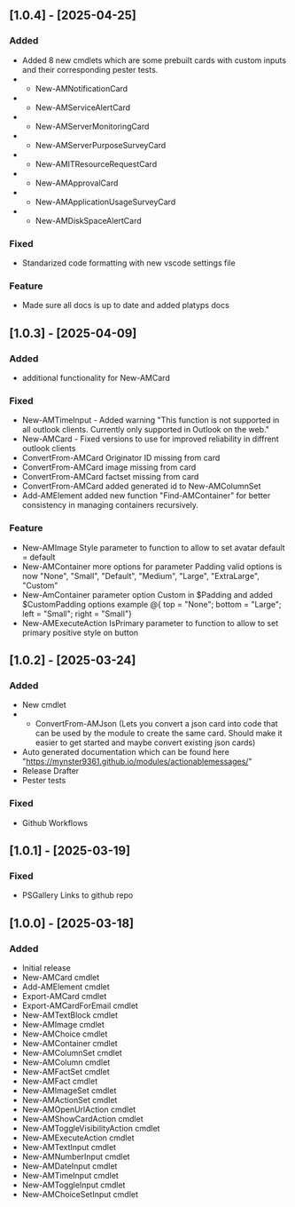 ## [1.0.4] - [2025-04-25]

### Added

- Added 8 new cmdlets which are some prebuilt cards with custom inputs and their corresponding pester tests.
- - New-AMNotificationCard
- - New-AMServiceAlertCard
- - New-AMServerMonitoringCard
- - New-AMServerPurposeSurveyCard
- - New-AMITResourceRequestCard
- - New-AMApprovalCard
- - New-AMApplicationUsageSurveyCard
- - New-AMDiskSpaceAlertCard

### Fixed

- Standarized code formatting with new vscode settings file

### Feature

- Made sure all docs is up to date and added platyps docs

## [1.0.3] - [2025-04-09]

### Added

- additional functionality for New-AMCard

### Fixed

- New-AMTimeInput - Added warning "This function is not supported in all outlook clients. Currently only supported in Outlook on the web."
- New-AMCard - Fixed versions to use for improved reliability in diffrent outlook clients
- ConvertFrom-AMCard Originator ID missing from card
- ConvertFrom-AMCard image missing from card
- ConvertFrom-AMCard factset missing from card
- ConvertFrom-AMCard added generated id to New-AMColumnSet
- Add-AMElement added new function "Find-AMContainer" for better consistency in managing containers recursively.

### Feature

- New-AMImage Style parameter to function to allow to set avatar default = default
- New-AMContainer more options for parameter Padding valid options is now "None", "Small", "Default", "Medium", "Large", "ExtraLarge", "Custom"
- New-AmContainer parameter option Custom in $Padding and added $CustomPadding options example @{ top = "None"; bottom = "Large"; left = "Small"; right = "Small"}
- New-AMExecuteAction IsPrimary parameter to function to allow to set primary positive style on button

## [1.0.2] - [2025-03-24]

### Added

- New cmdlet
- - ConvertFrom-AMJson (Lets you convert a json card into code that can be used by the module to create the same card. Should make it easier to get started and maybe convert existing json cards)
- Auto generated documentation which can be found here "https://mynster9361.github.io/modules/actionablemessages/"
- Release Drafter
- Pester tests

### Fixed

- Github Workflows

## [1.0.1] - [2025-03-19]

### Fixed

- PSGallery Links to github repo

## [1.0.0] - [2025-03-18]

### Added

- Initial release
- New-AMCard cmdlet
- Add-AMElement cmdlet
- Export-AMCard cmdlet
- Export-AMCardForEmail cmdlet
- New-AMTextBlock cmdlet
- New-AMImage cmdlet
- New-AMChoice cmdlet
- New-AMContainer cmdlet
- New-AMColumnSet cmdlet
- New-AMColumn cmdlet
- New-AMFactSet cmdlet
- New-AMFact cmdlet
- New-AMImageSet cmdlet
- New-AMActionSet cmdlet
- New-AMOpenUrlAction cmdlet
- New-AMShowCardAction cmdlet
- New-AMToggleVisibilityAction cmdlet
- New-AMExecuteAction cmdlet
- New-AMTextInput cmdlet
- New-AMNumberInput cmdlet
- New-AMDateInput cmdlet
- New-AMTimeInput cmdlet
- New-AMToggleInput cmdlet
- New-AMChoiceSetInput cmdlet
